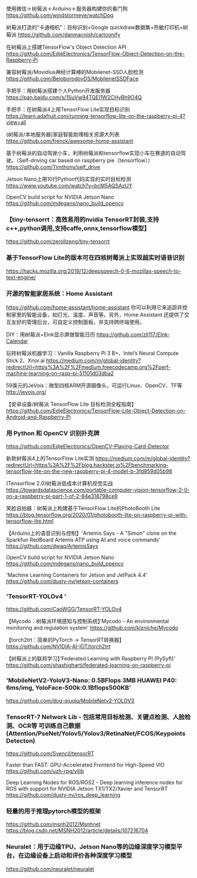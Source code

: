 使用微信＋树莓派＋Arduino＋服务器构建你的看门狗
https://github.com/windstormeye/watchDog

树莓派打造的“卡通相机”：目标识别+Google quickdraw数据集+热敏打印机+树莓派
https://github.com/danmacnish/cartoonify

在树莓派上搭建TensorFlow's Object Detection API
https://github.com/EdjeElectronics/TensorFlow-Object-Detection-on-the-Raspberry-Pi

兼容树莓派/Movidius神经计算棒的Mobilenet-SSD人脸检测
https://github.com/BeloborodovDS/MobilenetSSDFace

手把手：用树莓派搭建个人Python开发服务器
https://pan.baidu.com/s/1SuVw94TQEI1W2CHyBh9O4Q

手把手：在树莓派4上用TensorFlow Lite实现目标识别
https://learn.adafruit.com/running-tensorflow-lite-on-the-raspberry-pi-4?view=all

(树莓派/本地服务器)家庭智能助理相关资源大列表
https://github.com/frenck/awesome-home-assistant

基于树莓派的自动驾驶小车，利用树莓派和tensorflow实现小车在赛道的自动驾驶。（Self-driving car based on raspberry pie（tensorflow））
https://github.com/Timthony/self_drive

Jetson Nano上用10行Python代码实现的实时目标检测
https://www.youtube.com/watch?v=bcM5AQSAzUY

OpenCV build script for NVIDIA Jetson Nano
https://github.com/mdegans/nano_build_opencv

### 【tiny-tensorrt：高效易用的nvidia TensorRT封装,支持c++,python调用,支持caffe,onnx,tensorflow模型】
https://github.com/zerollzeng/tiny-tensorrt

### 基于TensorFlow Lite的版本可在四核树莓派上实现超实时语音识别
https://hacks.mozilla.org/2019/12/deepspeech-0-6-mozillas-speech-to-text-engine/

### 开源的智能家居系统：Home Assistant
https://github.com/home-assistant/home-assistant 你可以利用它来追踪并控制家里的智能设备，如灯光、温度、声音等。另外，Home Assistant 还提供了交互友好的管理后台，可自定义控制面板，并支持跨终端使用。

DIY：用树莓派+EInk显示屏做智能日历
https://github.com/zli117/EInk-Calendar

玩转树莓派机器学习：Vanilla Raspberry Pi 3 B+、Intel’s Neural Compute Stick 2、Xnor.ai
https://medium.com/m/global-identity?redirectUrl=https%3A%2F%2Fmedium.freecodecamp.org%2Fperf-machine-learning-on-rasp-pi-51101d03dba2

59美元的JeVois：微型四核ARM开源摄像头，可运行Linux、OpenCV、TF等
http://jevois.org/

【安卓设备/树莓派 TensorFlow Lite 目标检测全程指南】
https://github.com/EdjeElectronics/TensorFlow-Lite-Object-Detection-on-Android-and-Raspberry-Pi

### 用 Python 和 OpenCV 识别扑克牌
https://github.com/EdjeElectronics/OpenCV-Playing-Card-Detector

新款树莓派4上的TensorFlow Lite实测
https://medium.com/m/global-identity?redirectUrl=https%3A%2F%2Fblog.hackster.io%2Fbenchmarking-tensorflow-lite-on-the-new-raspberry-pi-4-model-b-3fd859d05b98

(Tensorflow 2.0)树莓派低成本计算机视觉实战
https://towardsdatascience.com/portable-computer-vision-tensorflow-2-0-on-a-raspberry-pi-part-1-of-2-84e318798ce9

笑脸自拍器：树莓派上构建基于TensorFlow Lite的PhotoBooth Lite
https://blog.tensorflow.org/2020/01/photobooth-lite-on-raspberry-pi-with-tensorflow-lite.html

【Arduino上的语音识别与控制】'Artemis Says - A "Simon" clone on the Sparkfun RedBoard Artemis ATP using AI and voice commands' 
https://github.com/dwaq/ArtemisSays

OpenCV build script for NVIDIA Jetson Nano
https://github.com/mdegans/nano_build_opencv

'Machine Learning Containers for Jetson and JetPack 4.4' 
https://github.com/dusty-nv/jetson-containers

### 'TensorRT-YOLOv4   ’
https://github.com/CaoWGG/TensorRT-YOLOv4

【Mycodo：树莓派环境感知与控制系统】’Mycodo - An environmental monitoring and regulation system' 
https://github.com/kizniche/Mycodo

【torch2trt：简单的PyTorch -> TensorRT转换器】
https://github.com/NVIDIA-AI-IOT/torch2trt

【树莓派上的联邦学习】’Federated Learning with Raspberry PI (PySyft)' 
https://github.com/shashigharti/federated-learning-on-raspberry-pi

### 'MobileNetV2-YoloV3-Nano: 0.5BFlops 3MB HUAWEI P40: 6ms/img, YoloFace-500k:0.1Bflops500KB'
https://github.com/dog-qiuqiu/MobileNetv2-YOLOV3

### TensorRT-7 Network Lib - 包括常用目标检测、关键点检测、人脸检测、OCR等 可训练自己数据(Attention/PseNet/Yolov5/Yolov3/RetinaNet/FCOS/Keypoints Detecton)
https://github.com/Syencil/tensorRT

Faster than FAST: GPU-Accelerated Frontend for High-Speed VIO
https://github.com/uzh-rpg/vilib

Deep Learning Nodes for ROS/ROS2 - Deep learning inference nodes for ROS with support for NVIDIA Jetson TX1/TX2/Xavier and TensorRT
https://github.com/dusty-nv/ros_deep_learning

### 轻量的用于推理pytorch模型的框架
https://github.com/msnh2012/Msnhnet https://blog.csdn.net/MSNH2012/article/details/107216704

### Neuralet：用于边缘TPU、Jetson Nano等的边缘深度学习模型平台，在边缘设备上启动和评价各种深度学习模型
https://github.com/neuralet/neuralet